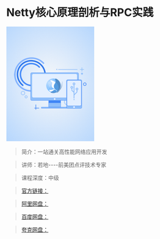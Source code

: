 # Netty核心原理剖析与RPC实践

![img](../../assets/CgqCHl-K2p2AP84_AAFMFQ15W-Y323.png)

> 简介：一站通关高性能网络应用开发

> 讲师：若地----前美团点评技术专家

> 课程深度：中级

> [官方链接：]()

> [阿里网盘：]()

> [百度网盘：]()

> [夸克网盘：]()
